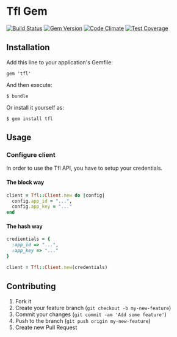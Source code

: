 # Tfl Gem

[![Build Status](https://travis-ci.org/samuelmolinari/tfl.svg?branch=master)](https://travis-ci.org/samuelmolinari/tfl)
[![Gem Version](https://badge.fury.io/rb/tfl.svg)](http://badge.fury.io/rb/tfl)
[![Code Climate](https://codeclimate.com/github/samuelmolinari/tfl/badges/gpa.svg)](https://codeclimate.com/github/samuelmolinari/tfl)
[![Test Coverage](https://codeclimate.com/github/samuelmolinari/tfl/badges/coverage.svg)](https://codeclimate.com/github/samuelmolinari/tfl)

## Installation

Add this line to your application's Gemfile:

    gem 'tfl'

And then execute:

    $ bundle

Or install it yourself as:

    $ gem install tfl

## Usage

### Configure client

In order to use the Tfl API, you have to setup your credentials.

#### The block way

```ruby
client = Tfl::Client.new do |config|
  config.app_id = "...",
  config.app_key = "..."
end
```

#### The hash way

```ruby
credientials = {
  :app_id => "...",
  :app_key => "..."
}

client = Tfl::Client.new(credentials)
```

## Contributing

1. Fork it
2. Create your feature branch (`git checkout -b my-new-feature`)
3. Commit your changes (`git commit -am 'Add some feature'`)
4. Push to the branch (`git push origin my-new-feature`)
5. Create new Pull Request
